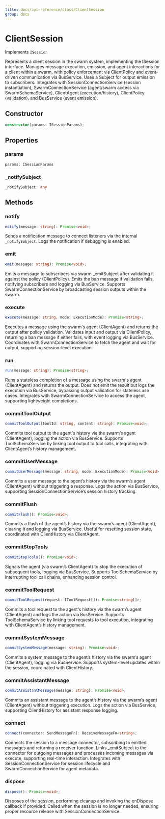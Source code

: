 ```yaml
---
title: docs/api-reference/class/ClientSession
group: docs
---
```


# ClientSession

Implements `ISession`

Represents a client session in the swarm system, implementing the ISession interface.
Manages message execution, emission, and agent interactions for a client within a swarm, with policy enforcement via ClientPolicy
and event-driven communication via BusService. Uses a Subject for output emission to subscribers.
Integrates with SessionConnectionService (session instantiation), SwarmConnectionService (agent/swarm access via SwarmSchemaService),
ClientAgent (execution/history), ClientPolicy (validation), and BusService (event emission).

## Constructor

```ts
constructor(params: ISessionParams);
```

## Properties

### params

```ts
params: ISessionParams
```

### _notifySubject

```ts
_notifySubject: any
```

## Methods

### notify

```ts
notify(message: string): Promise<void>;
```

Sends a notification message to connect listeners via the internal `_notifySubject`.
Logs the notification if debugging is enabled.

### emit

```ts
emit(message: string): Promise<void>;
```

Emits a message to subscribers via swarm _emitSubject after validating it against the policy (ClientPolicy).
Emits the ban message if validation fails, notifying subscribers and logging via BusService.
Supports SwarmConnectionService by broadcasting session outputs within the swarm.

### execute

```ts
execute(message: string, mode: ExecutionMode): Promise<string>;
```

Executes a message using the swarm's agent (ClientAgent) and returns the output after policy validation.
Validates input and output via ClientPolicy, returning a ban message if either fails, with event logging via BusService.
Coordinates with SwarmConnectionService to fetch the agent and wait for output, supporting session-level execution.

### run

```ts
run(message: string): Promise<string>;
```

Runs a stateless completion of a message using the swarm's agent (ClientAgent) and returns the output.
Does not emit the result but logs the execution via BusService, bypassing output validation for stateless use cases.
Integrates with SwarmConnectionService to access the agent, supporting lightweight completions.

### commitToolOutput

```ts
commitToolOutput(toolId: string, content: string): Promise<void>;
```

Commits tool output to the agent's history via the swarm’s agent (ClientAgent), logging the action via BusService.
Supports ToolSchemaService by linking tool output to tool calls, integrating with ClientAgent’s history management.

### commitUserMessage

```ts
commitUserMessage(message: string, mode: ExecutionMode): Promise<void>;
```

Commits a user message to the agent’s history via the swarm’s agent (ClientAgent) without triggering a response.
Logs the action via BusService, supporting SessionConnectionService’s session history tracking.

### commitFlush

```ts
commitFlush(): Promise<void>;
```

Commits a flush of the agent’s history via the swarm’s agent (ClientAgent), clearing it and logging via BusService.
Useful for resetting session state, coordinated with ClientHistory via ClientAgent.

### commitStopTools

```ts
commitStopTools(): Promise<void>;
```

Signals the agent (via swarm’s ClientAgent) to stop the execution of subsequent tools, logging via BusService.
Supports ToolSchemaService by interrupting tool call chains, enhancing session control.

### commitToolRequest

```ts
commitToolRequest(request: IToolRequest[]): Promise<string[]>;
```

Commits a tool request to the agent's history via the swarm’s agent (ClientAgent) and logs the action via BusService.
Supports ToolSchemaService by linking tool requests to tool execution, integrating with ClientAgent’s history management.

### commitSystemMessage

```ts
commitSystemMessage(message: string): Promise<void>;
```

Commits a system message to the agent’s history via the swarm’s agent (ClientAgent), logging via BusService.
Supports system-level updates within the session, coordinated with ClientHistory.

### commitAssistantMessage

```ts
commitAssistantMessage(message: string): Promise<void>;
```

Commits an assistant message to the agent’s history via the swarm’s agent (ClientAgent) without triggering execution.
Logs the action via BusService, supporting ClientHistory for assistant response logging.

### connect

```ts
connect(connector: SendMessageFn): ReceiveMessageFn<string>;
```

Connects the session to a message connector, subscribing to emitted messages and returning a receiver function.
Links _emitSubject to the connector for outgoing messages and processes incoming messages via execute, supporting real-time interaction.
Integrates with SessionConnectionService for session lifecycle and SwarmConnectionService for agent metadata.

### dispose

```ts
dispose(): Promise<void>;
```

Disposes of the session, performing cleanup and invoking the onDispose callback if provided.
Called when the session is no longer needed, ensuring proper resource release with SessionConnectionService.

